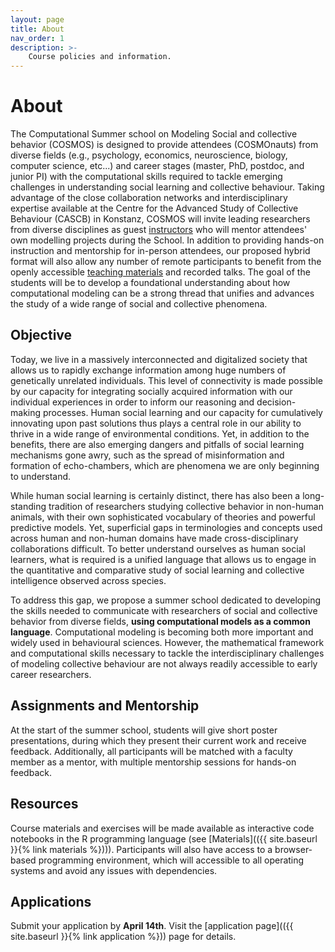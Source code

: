 ```yaml
---
layout: page
title: About
nav_order: 1
description: >-
    Course policies and information.
---
```



# About

The Computational Summer school on Modeling Social and collective behavior (COSMOS) is designed to provide attendees (COSMOnauts) from diverse fields (e.g., psychology, economics, neuroscience, biology, computer science, etc...) and career stages (master, PhD, postdoc, and junior PI) with the computational skills required to tackle emerging challenges in understanding social learning and collective behaviour. Taking advantage of the close collaboration networks and interdisciplinary expertise available at the Centre for the Advanced Study of Collective Behaviour (CASCB) in Konstanz, COSMOS will invite leading researchers from diverse disciplines as guest [instructors](\instructors) who will mentor attendees' own modelling projects during the School. In addition to providing hands-on instruction and mentorship for in-person attendees, our proposed hybrid format will also allow any number of remote participants to benefit from the openly accessible [teaching materials](materials) and recorded talks. The goal of the students will be to develop a foundational understanding about how computational modeling can be a strong thread that unifies and advances the study of a wide range of social and collective phenomena. 

## Objective

Today, we live in a massively interconnected and digitalized society that allows us to rapidly exchange information among huge numbers of genetically unrelated individuals. This level of connectivity is made possible by our capacity for integrating socially acquired information with our individual experiences in order to inform our reasoning and decision-making processes. Human social learning and our capacity for cumulatively innovating upon past solutions thus plays a central role in our ability to thrive in a wide range of environmental conditions. Yet, in addition to the benefits, there are also emerging dangers and pitfalls of social learning mechanisms gone awry, such as the spread of misinformation and formation of echo-chambers, which are phenomena we are only beginning to understand.

While human social learning is certainly distinct, there has also been a long-standing tradition of researchers studying collective behavior in non-human animals, with their own sophisticated vocabulary of theories and powerful predictive models. Yet, superficial gaps in terminologies and concepts used across human and non-human domains have made cross-disciplinary collaborations difficult. To better understand ourselves as human social learners, what is required is a unified language that allows us to engage in the quantitative and comparative study of social learning and collective intelligence observed across species. 

To address this gap, we propose a summer school dedicated to developing the skills needed to communicate with researchers of social and collective behavior from diverse fields, **using computational models as a common language**. Computational modeling is becoming both more important and widely used in behavioural sciences. However, the mathematical framework and computational skills necessary to tackle the interdisciplinary challenges of modeling collective behaviour are not always readily accessible to early career researchers.

## Assignments and Mentorship

At the start of the summer school, students will give short poster presentations, during which they present their current work and receive feedback. Additionally, all participants will be matched with a faculty member as a mentor, with multiple mentorship sessions for hands-on feedback.

## Resources

Course materials and exercises will be made available as interactive code notebooks in the R programming language (see [Materials](({{ site.baseurl }}{% link materials %}))). Participants will also have access to a browser-based programming environment, which will accessible to all operating systems and avoid any issues with dependencies.

## Applications

Submit your application by **April 14th**. Visit the [application page](({{ site.baseurl }}{% link application %})) page for details.


